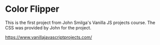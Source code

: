 # Color Flipper

This is the first project from John Smilga's Vanilla JS projects course. 
The CSS was provided by John for the project. 

https://www.vanillajavascriptprojects.com/